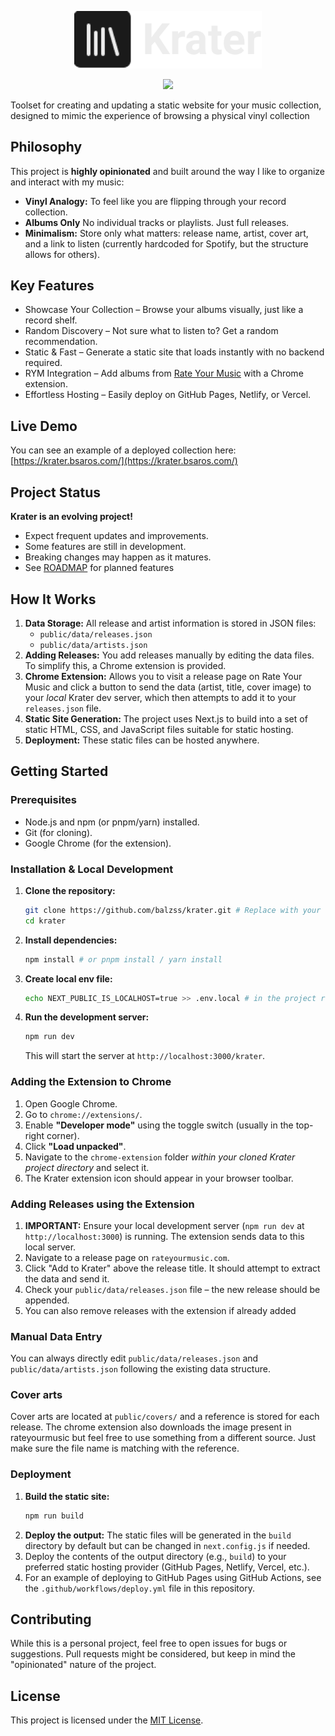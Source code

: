 <p align="center">
    <a href="https://github.com/balzss/krater">
        <img src="public/krater-logo.png" width="300">
    </a>
</p>
<p align="center">
    <a href="https://github.com/balzss/krater/blob/main/ROADMAP.md">
        <img src="https://img.shields.io/badge/status-work%20in%20progress-yellow.svg">
    </a>
</p>

Toolset for creating and updating a static website for your music collection, designed to mimic the experience of browsing a physical vinyl collection

## Philosophy

This project is **highly opinionated** and built around the way I like to organize and interact with my music:

- **Vinyl Analogy:** To feel like you are flipping through your record collection.
- **Albums Only** No individual tracks or playlists. Just full releases.
- **Minimalism:** Store only what matters: release name, artist, cover art, and a link to listen (currently hardcoded for Spotify, but the structure allows for others).

## Key Features

- Showcase Your Collection – Browse your albums visually, just like a record shelf.
- Random Discovery – Not sure what to listen to? Get a random recommendation.
- Static & Fast – Generate a static site that loads instantly with no backend required.
- RYM Integration – Add albums from [Rate Your Music](https://rateyourmusic.com/) with a Chrome extension.
- Effortless Hosting – Easily deploy on GitHub Pages, Netlify, or Vercel.

## Live Demo

You can see an example of a deployed collection here: [https://krater.bsaros.com/](https://krater.bsaros.com/)

## Project Status

**Krater is an evolving project!**

- Expect frequent updates and improvements.
- Some features are still in development.
- Breaking changes may happen as it matures.
- See [ROADMAP](ROADMAP.md) for planned features

## How It Works

1.  **Data Storage:** All release and artist information is stored in JSON files:
    * `public/data/releases.json`
    * `public/data/artists.json`
2.  **Adding Releases:** You add releases manually by editing the data files. To simplify this, a Chrome extension is provided.
3.  **Chrome Extension:** Allows you to visit a release page on Rate Your Music and click a button to send the data (artist, title, cover image) to your *local* Krater dev server, which then attempts to add it to your `releases.json` file.
4.  **Static Site Generation:** The project uses Next.js to build into a set of static HTML, CSS, and JavaScript files suitable for static hosting.
5.  **Deployment:** These static files can be hosted anywhere.

## Getting Started

### Prerequisites

* Node.js and npm (or pnpm/yarn) installed.
* Git (for cloning).
* Google Chrome (for the extension).

### Installation & Local Development

1.  **Clone the repository:**
    ```bash
    git clone https://github.com/balzss/krater.git # Replace with your repo URL if you fork it
    cd krater
    ```
2.  **Install dependencies:**
    ```bash
    npm install # or pnpm install / yarn install
    ```
3.  **Create local env file:**
    ```bash
    echo NEXT_PUBLIC_IS_LOCALHOST=true >> .env.local # in the project root
    ```
4.  **Run the development server:**
    ```bash
    npm run dev
    ```
    This will start the server at `http://localhost:3000/krater`.

### Adding the Extension to Chrome

1.  Open Google Chrome.
2.  Go to `chrome://extensions/`.
3.  Enable **"Developer mode"** using the toggle switch (usually in the top-right corner).
4.  Click **"Load unpacked"**.
5.  Navigate to the `chrome-extension` folder *within your cloned Krater project directory* and select it.
6.  The Krater extension icon should appear in your browser toolbar.

### Adding Releases using the Extension

1.  **IMPORTANT:** Ensure your local development server (`npm run dev` at `http://localhost:3000`) is running. The extension sends data to this local server.
2.  Navigate to a release page on `rateyourmusic.com`.
3.  Click "Add to Krater" above the release title. It should attempt to extract the data and send it.
4.  Check your `public/data/releases.json` file – the new release should be appended.
5.  You can also remove releases with the extension if already added

### Manual Data Entry

You can always directly edit `public/data/releases.json` and `public/data/artists.json` following the existing data structure.

### Cover arts

Cover arts are located at `public/covers/` and a reference is stored for each release. The chrome extension also downloads the image present in rateyourmusic but feel free to use something from a different source. Just make sure the file name is matching with the reference.

### Deployment

1.  **Build the static site:**
    ```bash
    npm run build
    ```
2.  **Deploy the output:** The static files will be generated in the `build` directory by default but can be changed in `next.config.js` if needed.
3.  Deploy the contents of the output directory (e.g., `build`) to your preferred static hosting provider (GitHub Pages, Netlify, Vercel, etc.).
4.  For an example of deploying to GitHub Pages using GitHub Actions, see the `.github/workflows/deploy.yml` file in this repository.

## Contributing

While this is a personal project, feel free to open issues for bugs or suggestions. Pull requests might be considered, but keep in mind the "opinionated" nature of the project.

## License

This project is licensed under the [MIT License](LICENSE).
